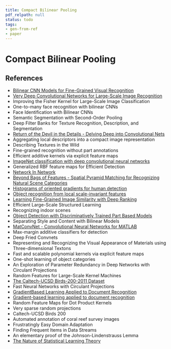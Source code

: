 ```yaml
---
title: Compact Bilinear Pooling
pdf_relpath: null
status: todo
tags:
- gen-from-ref
- paper
---
```


# Compact Bilinear Pooling

## References

- [Bilinear CNN Models for Fine-Grained Visual Recognition](./bilinear-cnn-models-for-fine-grained-visual-recognition.md)
- [Very Deep Convolutional Networks for Large-Scale Image Recognition](./very-deep-convolutional-networks-for-large-scale-image-recognition.md)
- Improving the Fisher Kernel for Large-Scale Image Classification
- One-to-many face recognition with bilinear CNNs
- Face Identification with Bilinear CNNs
- Semantic Segmentation with Second-Order Pooling
- Deep Filter Banks for Texture Recognition, Description, and Segmentation
- [Return of the Devil in the Details - Delving Deep into Convolutional Nets](./return-of-the-devil-in-the-details-delving-deep-into-convolutional-nets.md)
- Aggregating local descriptors into a compact image representation
- Describing Textures in the Wild
- Fine-grained recognition without part annotations
- Efficient additive kernels via explicit feature maps
- [ImageNet classification with deep convolutional neural networks](./imagenet-classification-with-deep-convolutional-neural-networks.md)
- Generalized RBF feature maps for Efficient Detection
- [Network In Network](./network-in-network.md)
- [Beyond Bags of Features - Spatial Pyramid Matching for Recognizing Natural Scene Categories](./beyond-bags-of-features-spatial-pyramid-matching-for-recognizing-natural-scene-categories.md)
- [Histograms of oriented gradients for human detection](./histograms-of-oriented-gradients-for-human-detection.md)
- [Object recognition from local scale-invariant features](./object-recognition-from-local-scale-invariant-features.md)
- [Learning Fine-Grained Image Similarity with Deep Ranking](./learning-fine-grained-image-similarity-with-deep-ranking.md)
- Efficient Large-Scale Structured Learning
- Recognizing indoor scenes
- [Object Detection with Discriminatively Trained Part Based Models](./object-detection-with-discriminatively-trained-part-based-models.md)
- Separating Style and Content with Bilinear Models
- [MatConvNet - Convolutional Neural Networks for MATLAB](./matconvnet-convolutional-neural-networks-for-matlab.md)
- Max-margin additive classifiers for detection
- Deep Fried Convnets
- Representing and Recognizing the Visual Appearance of Materials using Three-dimensional Textons
- Fast and scalable polynomial kernels via explicit feature maps
- One-shot learning of object categories
- An Exploration of Parameter Redundancy in Deep Networks with Circulant Projections
- Random Features for Large-Scale Kernel Machines
- [The Caltech-UCSD Birds-200-2011 Dataset](./the-caltech-ucsd-birds-200-2011-dataset.md)
- Fast Neural Networks with Circulant Projections
- [GradientBased Learning Applied to Document Recognition](./gradientbased-learning-applied-to-document-recognition.md)
- [Gradient-based learning applied to document recognition](./gradient-based-learning-applied-to-document-recognition.md)
- Random Feature Maps for Dot Product Kernels
- Very sparse random projections
- Caltech-UCSD Birds 200
- Automated annotation of coral reef survey images
- Frustratingly Easy Domain Adaptation
- Finding Frequent Items in Data Streams
- An elementary proof of the Johnson-Lindenstrauss Lemma
- [The Nature of Statistical Learning Theory](./the-nature-of-statistical-learning-theory.md)
